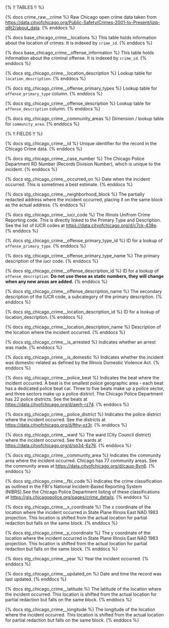 {% !! TABLES !! %}

{% docs crime_raw__crime %}
Raw Chicago open crime data taken from <https://data.cityofchicago.org/Public-Safety/Crimes-2001-to-Present/ijzp-q8t2/about_data>.
{% enddocs %}

{% docs base_chicago_crime__locations %}
This table holds information about the location of crimes.  It is indexed by `crime_id`.
{% enddocs %}

{% docs base_chicago_crime__offense_information %}
This table holds information about the criminal offense.  It is indexed by `crime_id`.
{% enddocs %}

{% docs stg_chicago_crime__location_description %}
Lookup table for `location_description`.
{% enddocs %}

{% docs stg_chicago_crime__offense_primary_types %}
Lookup table for `offense_primary_type` column.
{% enddocs %}

{% docs stg_chicago_crime__offense_description %}
Lookup table for `offense_description` column.
{% enddocs %}

{% docs stg_chicago_crime__community_areas %}
Dimension / lookup table for `community_area`.
{% enddocs %}

{% !! FIELDS !! %}

{% docs stg_chicago_crime__id %}
Unique identifier for the record in the Chicago Crime data.
{% enddocs %}

{% docs stg_chicago_crime__case_number %}
The Chicago Police Department RD Number (Records Division Number), which is unique to the incident.
{% enddocs %}

{% docs stg_chicago_crime__occurred_on %}
Date when the incident occurred. This is sometimes a best estimate.
{% enddocs %}

{% docs stg_chicago_crime__neighborhood_block %}
The partially redacted address where the incident occurred, placing it on the same block as the actual address.
{% enddocs %}

{% docs stg_chicago_crime__iucr_code %}
The Illinois Unifrom Crime Reporting code. This is directly linked to the Primary Type and Description. See the list of IUCR codes at <https://data.cityofchicago.org/d/c7ck-438e>.
{% enddocs %}

{% docs stg_chicago_crime__offense_primary_type_id %}
ID for a lookup of `offense_primary_type`.
{% enddocs %}

{% docs stg_chicago_crime__offense_primary_type_name %}
The primary description of the iucr code.
{% enddocs %}

{% docs stg_chicago_crime__offense_description_id %}
ID for a lookup of `offense_description`.  **Do not use these as static numbers, they will change when any new areas are added.**
{% enddocs %}

{% docs stg_chicago_crime__offense_description_name %}
The secondary description of the IUCR code, a subcategory of the primary description.
{% enddocs %}

{% docs stg_chicago_crime__location_description_id %}
ID for a lookup of location_description.
{% enddocs %}

{% docs stg_chicago_crime__location_description_name %}
Description of the location where the incident occurred.
{% enddocs %}

{% docs stg_chicago_crime__is_arrested %}
Indicates whether an arrest was made.
{% enddocs %}

{% docs stg_chicago_crime__is_domestic %}
Indicates whether the incident was domestic-related as defined by the Illinois Domestic Violence Act.
{% enddocs %}

{% docs stg_chicago_crime__police_beat %}
Indicates the beat where the incident occurred. A beat is the smallest police geographic area - each beat has a dedicated police beat car. Three to five beats make up a police sector, and three sectors make up a police district. The Chicago Police Department has 22 police districts.
See the beats at <https://data.cityofchicago.org/d/aerh-rz74>.
{% enddocs %}

{% docs stg_chicago_crime__police_district %}
Indicates the police district where the incident occurred. See the districts at <https://data.cityofchicago.org/d/fthy-xz3r>.
{% enddocs %}

{% docs stg_chicago_crime__ward %}
The ward (City Council district) where the incident occurred. See the wards at <https://data.cityofchicago.org/d/sp34-6z76>.
{% enddocs %}

{% docs stg_chicago_crime__community_area %}
Indicates the community area where the incident occurred. Chicago has 77 community areas.
See the community areas at <https://data.cityofchicago.org/d/cauq-8yn6>.
{% enddocs %}

{% docs stg_chicago_crime__fbi_code %}
Indicates the crime classification as outlined in the FBI's National Incident-Based Reporting System (NIBRS).See the Chicago Police Department listing of these classifications at <https://gis.chicagopolice.org/pages/crime_details>.
{% enddocs %}

{% docs stg_chicago_crime__x_coordinate %}
The x coordinate of the location where the incident occurred in State Plane Illinois East NAD 1983 projection. This location is shifted from the actual location for partial redaction but falls on the same block.
{% enddocs %}

{% docs stg_chicago_crime__y_coordinate %}
The y coordinate of the location where the incident occurred in State Plane Illinois East NAD 1983 projection. This location is shifted from the actual location for partial redaction but falls on the same block.
{% enddocs %}

{% docs stg_chicago_crime__year %}
Year the incident occurred.
{% enddocs %}

{% docs stg_chicago_crime__updated_on %}
Date and time the record was last updated.
{% enddocs %}

{% docs stg_chicago_crime__latitude %}
The latitude of the location where the incident occurred. This location is shifted from the actual location for partial redaction but falls on the same block.
{% enddocs %}

{% docs stg_chicago_crime__longitude %}
The longitude of the location where the incident occurred. This location is shifted from the actual location for partial redaction but falls on the same block.
{% enddocs %}
